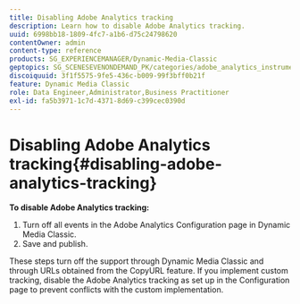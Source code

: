 ```yaml
---
title: Disabling Adobe Analytics tracking
description: Learn how to disable Adobe Analytics tracking.
uuid: 6998bb18-1809-4fc7-a1b6-d75c24798620
contentOwner: admin
content-type: reference
products: SG_EXPERIENCEMANAGER/Dynamic-Media-Classic
geptopics: SG_SCENESEVENONDEMAND_PK/categories/adobe_analytics_instrumentation_kit
discoiquuid: 3f1f5575-9fe5-436c-b009-99f3bff0b21f
feature: Dynamic Media Classic
role: Data Engineer,Administrator,Business Practitioner
exl-id: fa5b3971-1c7d-4371-8d69-c399cec0390d
---
```

# Disabling Adobe Analytics tracking{#disabling-adobe-analytics-tracking}

**To disable Adobe Analytics tracking:**

1. Turn off all events in the Adobe Analytics Configuration page in Dynamic Media Classic.
1. Save and publish.

These steps turn off the support through Dynamic Media Classic and through URLs obtained from the CopyURL feature. If you implement custom tracking, disable the Adobe Analytics tracking as set up in the Configuration page to prevent conflicts with the custom implementation.
